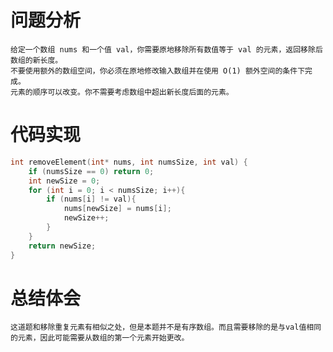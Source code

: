 # 问题分析
	给定一个数组 nums 和一个值 val，你需要原地移除所有数值等于 val 的元素，返回移除后数组的新长度。
	不要使用额外的数组空间，你必须在原地修改输入数组并在使用 O(1) 额外空间的条件下完成。
	元素的顺序可以改变。你不需要考虑数组中超出新长度后面的元素。
# 代码实现
```C
int removeElement(int* nums, int numsSize, int val) {
    if (numsSize == 0) return 0;
    int newSize = 0;
    for (int i = 0; i < numsSize; i++){
        if (nums[i] != val){
            nums[newSize] = nums[i];
            newSize++;
        }
    }
    return newSize;
}
```
# 总结体会
	这道题和移除重复元素有相似之处，但是本题并不是有序数组。而且需要移除的是与val值相同的元素，因此可能需要从数组的第一个元素开始更改。
	
